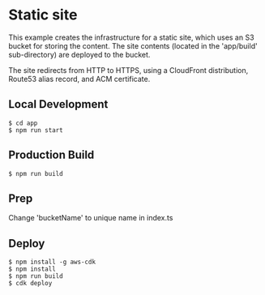 # Static site

This example creates the infrastructure for a static site, which uses an S3 bucket for storing the content.  The site contents (located in the 'app/build' sub-directory) are deployed to the bucket.

The site redirects from HTTP to HTTPS, using a CloudFront distribution, Route53 alias record, and ACM certificate.

## Local Development
```shell
$ cd app
$ npm run start
```

## Production Build
```shell
$ npm run build
```

## Prep
Change 'bucketName' to unique name in index.ts

## Deploy

```shell
$ npm install -g aws-cdk
$ npm install
$ npm run build
$ cdk deploy
```
